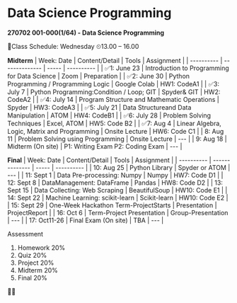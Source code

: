 # Data Science Programming

**270702 001-000(1/64) - Data Science Programming**

📅Class Schedule: Wednesday ⏲13.00 – 16.00

**Midterm**
| Week: Date | Content/Detail | Tools | Assignment |
| ---------- | -------------- | ----- | ---------- |
| ✅1: June 23 | Introduction to Programming for Data Science  | Zoom           | Preparation  |
| ✅2: June 30 | Python Programming / Programming Logic        | Google Colab   | HW1: CodeA1  |
| ✅3: July 7  | Python Programming:Condition / Loop; GIT      | Spyder& GIT    | HW2: CodeA2  |
| ✅4: July 14 | Program Structure and Mathematic Operations   | Spyder         | HW3: CodeA3  |
| ✅5: July 21 | Data Structureand Data Manipulation           | ATOM           | HW4: CodeB1  |
| ✅6: July 28 | Problem Solving Techniques                    | Excel, ATOM    | HW5: Code B2 |
| ✅7: Aug  4  | Linear Algebra, Logic, Matrix and Programming | Onsite Lecture | HW6: Code C1 |
| 8: Aug  11 | Problem Solving using Programming             | Onsite Lecture | ---          |
| 9: Aug  18 | Midterm (On site)                             | P1: Writing Exam P2: Coding Exam | --- |

**Final**
| Week: Date | Content/Detail | Tools | Assignment |
| ---------- | -------------- | ----- | ---------- |
| 10: Aug  25 | Python Library                        | Spyder or ATOM     | ---           | 
| 11: Sept 1  | Data Pre-processing: Numpy            | Numpy              | HW7: Code D1  |
| 12: Sept 8  | DataManagement: DataFrame             | Pandas             | HW8: Code D2  |
| 13: Sept 15 | Data Collecting: Web Scraping         | BeautifulSoup      | HW10: Code E1 |
| 14: Sept 22 | Machine Learning: scikit-learn        | Scikit-learn       | HW10: Code E2 |
| 15: Sept 29 | One-Week Hackathon Term-ProjectStarts | Presentation       | ProjectReport |
| 16: Oct  6  | Term-Project Presentation             | Group-Presentation | --- |
| 17: Oct11-26 | Final Exam (On site)                 | TBA                | --- |

Assessment
1. Homework 20%
2. Quiz 20%
3. Project 20%
4. Midterm 20%
5. Final 20%

✌🏽
